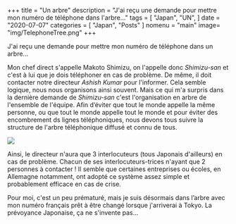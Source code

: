 +++
title = "Un arbre"
description = "J'ai reçu une demande pour mettre mon numéro de téléphone dans l'arbre..."
tags = [
    "Japan",
    "UN",
]
date = "2020-07-07"
categories = [
    "Japan",
    "Posts"
]
nomenu = "main"
image= "img/TelephoneTree.png"
+++

J'ai reçu une demande pour mettre mon numéro de téléphone dans un arbre...

Mon chef direct s'appelle Makoto Shimizu, on l'appelle donc *Shimizu-san* et c'est à lui que je dois téléphoner en cas de problème. De même, il doit contacter notre directeur *Ashish Kumar* pour l'informer. Cela semble logique, nous nous organisons ainsi souvent. Mais ce qui m'a surpris dans la dernière demande de *Shimizu-san* c'est  l'organisation en arbre de l'ensemble de l'équipe. Afin d’éviter que tout le monde appelle la même personne, ou que tout le monde appelle tout le monde et pour éviter des encombrement ds lignes téléphoniques, nous devons tous suivre la structure de l'arbre téléphonique diffusé et connu de tous. 

![](/img/SIAPTree.jpg)

Ainsi, le directeur n'aura que 3 interlocuteurs (tous Japonais d'ailleurs) en cas de problème. Chacun de ses interlocuteurs-trices n'ayant que 2 personnes à contacter ! Il semble que certaines entreprises ou écoles, en Allemagne notamment, ont adopté ce système assez simple et probablement efficace en cas de crise. 

Pour moi, c'est un peu prématuré, mais je suis désormais dans l’arbre avec mon numéro français prêt à être changé lorsque j'arriverai à Tokyo. La prévoyance Japonaise, ça ne s'invente pas...  


